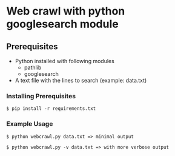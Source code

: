 # Web crawl with python googlesearch module

## Prerequisites

- Python installed with following modules
	- pathlib
	- googlesearch
- A text file with the lines to search (example: data.txt) 

### Installing Prerequisites
```
$ pip install -r requirements.txt
```
### Example Usage
```
$ python webcrawl.py data.txt => minimal output

$ python webcrawl.py -v data.txt => with more verbose output
```
